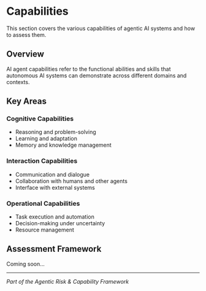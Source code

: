# Capabilities

This section covers the various capabilities of agentic AI systems and how to assess them.

## Overview

AI agent capabilities refer to the functional abilities and skills that autonomous AI systems can demonstrate across different domains and contexts.

## Key Areas

### Cognitive Capabilities
- Reasoning and problem-solving
- Learning and adaptation
- Memory and knowledge management

### Interaction Capabilities
- Communication and dialogue
- Collaboration with humans and other agents
- Interface with external systems

### Operational Capabilities
- Task execution and automation
- Decision-making under uncertainty
- Resource management

## Assessment Framework

Coming soon...

---

*Part of the Agentic Risk & Capability Framework*